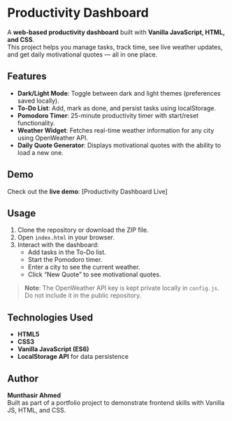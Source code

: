 # Productivity Dashboard

A **web-based productivity dashboard** built with **Vanilla JavaScript, HTML, and CSS**.  
This project helps you manage tasks, track time, see live weather updates, and get daily motivational quotes — all in one place.

## Features

- **Dark/Light Mode**: Toggle between dark and light themes (preferences saved locally).  
- **To-Do List**: Add, mark as done, and persist tasks using localStorage.  
- **Pomodoro Timer**: 25-minute productivity timer with start/reset functionality.  
- **Weather Widget**: Fetches real-time weather information for any city using OpenWeather API.  
- **Daily Quote Generator**: Displays motivational quotes with the ability to load a new one.  

## Demo

Check out the **live demo**: [Productivity Dashboard Live]

## Usage

1. Clone the repository or download the ZIP file.  
2. Open `index.html` in your browser.  
3. Interact with the dashboard:  
   - Add tasks in the To-Do list.  
   - Start the Pomodoro timer.  
   - Enter a city to see the current weather.  
   - Click “New Quote” to see motivational quotes.  

> **Note**: The OpenWeather API key is kept private locally in `config.js`. Do not include it in the public repository.

## Technologies Used

- **HTML5**  
- **CSS3**  
- **Vanilla JavaScript (ES6)**  
- **LocalStorage API** for data persistence  

## Author

**Munthasir Ahmed**  
Built as part of a portfolio project to demonstrate frontend skills with Vanilla JS, HTML, and CSS.
